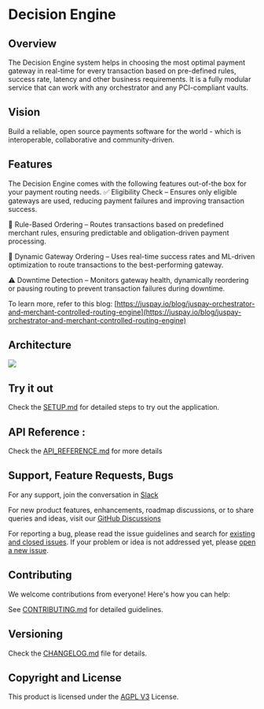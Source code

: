 # Decision Engine 
## Overview 

The Decision Engine system helps in choosing the most optimal payment gateway in real-time for every transaction based on pre-defined rules, success rate, latency and other business requirements. It is a fully modular service that can work with any orchestrator and any PCI-compliant vaults.

## Vision 

Build a reliable, open source payments software for the world \- which is interoperable, collaborative and community-driven.

## Features

The Decision Engine comes with the following features out-of-the box for your payment routing needs. 
✅ Eligibility Check – Ensures only eligible gateways are used, reducing payment failures and improving transaction success.

📌 Rule-Based Ordering – Routes transactions based on predefined merchant rules, ensuring predictable and obligation-driven payment processing.

🔄 Dynamic Gateway Ordering – Uses real-time success rates and ML-driven optimization to route transactions to the best-performing gateway.

⚠️ Downtime Detection – Monitors gateway health, dynamically reordering or pausing routing to prevent transaction failures during downtime.

To learn more, refer to this blog: [https://juspay.io/blog/juspay-orchestrator-and-merchant-controlled-routing-engine](https://juspay.io/blog/juspay-orchestrator-and-merchant-controlled-routing-engine)  


## Architecture 

![](https://cdn.sanity.io/images/9sed75bn/production/fd872ae5b086e7a60011ad9d4d5c7988e1084d03-1999x1167.png)  

## Try it out
 
 Check the [SETUP.md](/docs/setup-guide1.md) for detailed steps to try out the application.



## API Reference : 

Check the [API_REFERENCE.md](/docs/api-reference1.md) for more details


## Support, Feature Requests, Bugs 

For any support, join the conversation in [Slack](https://join.slack.com/t/hyperswitch-io/shared_invite/zt-2jqxmpsbm-WXUENx022HjNEy~Ark7Orw)
     
For new product features, enhancements, roadmap discussions, or to share queries and ideas, visit our [GitHub Discussions](https://github.com/juspay/decision-engine/discussions)

For reporting a bug, please read the issue guidelines and search for [existing and closed issues]. If your problem or idea is not addressed yet, please [open a new issue].

[existing and closed issues]: https://github.com/juspay/decision-engine/issues
[open a new issue]: https://github.com/juspay/decision-engine/issues/new/choose
 

## Contributing

We welcome contributions from everyone\! Here's how you can help:

See [CONTRIBUTING.md](CONTRIBUTING.md) for detailed guidelines.

## Versioning

Check the [CHANGELOG.md](CHANGELOG.md) file for details.

## Copyright and License

This product is licensed under the [AGPL V3](LICENSE) License.
